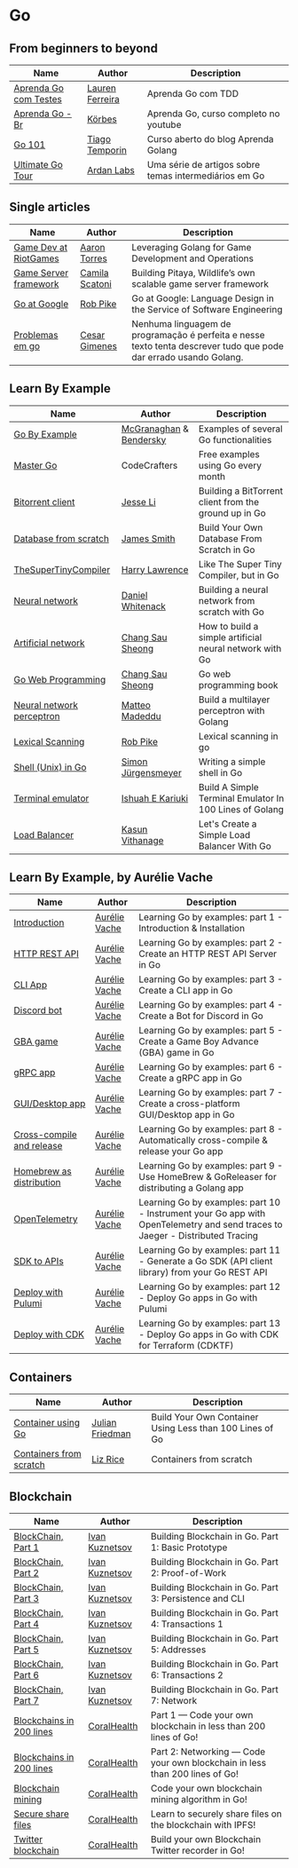 # Go

## From beginners to beyond

| Name | Author | Description |
|------|--------|-------------|
| [Aprenda Go com Testes](https://larien.gitbook.io/aprenda-go-com-testes) | [Lauren Ferreira](https://github.com/larien) | Aprenda Go com TDD |
| [Aprenda Go - Br](https://www.youtube.com/@AprendaGo) | [Körbes](https://github.com/vkorbes) | Aprenda Go, curso completo no youtube |
| [Go 101](https://tiago-temporin.notion.site/Go-101-1fe9cef0ccc94ed3bed7f38e7dd5815d) | [Tiago Temporin](https://github.com/tiaguinho) | Curso aberto do blog Aprenda Golang |
| [Ultimate Go Tour](https://tour.ardanlabs.com/tour/por/list) | [Ardan Labs](https://www.ardanlabs.com/) | Uma série de artigos sobre temas intermediários em Go |

## Single articles

| Name | Author | Description |
|------|--------|-------------|
| [Game Dev at RiotGames](https://technology.riotgames.com/news/leveraging-golang-game-development-and-operations) | [Aaron Torres](https://www.linkedin.com/in/torresaaron/) | Leveraging Golang for Game Development and Operations  |
| [Game Server framework](https://medium.com/tech-at-wildlife-studios/pitaya-wildlifes-golang-go-af57865f7a11) | [Camila Scatoni](https://github.com/cscatolini) | Building Pitaya, Wildlife’s own scalable game server framework |
| [Go at Google](https://go.dev/talks/2012/splash.article) | [Rob Pike](https://github.com/robpike) | Go at Google: Language Design in the Service of Software Engineering |
| [Problemas em go](https://crg.eti.br/pt-br/post/problemas-programando-em-golang/) | [Cesar Gimenes](https://github.com/crgimenes) | Nenhuma linguagem de programação é perfeita e nesse texto tenta descrever tudo que pode dar errado usando Golang.  |

## Learn By Example

| Name | Author | Description |
|------|--------|-------------|
| [Go By Example](https://gobyexample.com/) | [McGranaghan](https://markmcgranaghan.com) & [Bendersky](https://eli.thegreenplace.net) | Examples of several Go functionalities |
| [Master Go](https://app.codecrafters.io/tracks/go) | CodeCrafters | Free examples using Go every month |
| [Bitorrent client](https://blog.jse.li/posts/torrent/) | [Jesse Li](https://blog.jse.li/) | Building a BitTorrent client from the ground up in Go |
| [Database from scratch](https://build-your-own.org/database/) | [James Smith](https://build-your-own.org/blog/about/) | Build Your Own Database From Scratch in Go |
| [TheSuperTinyCompiler](https://github.com/hazbo/the-super-tiny-compiler) | [Harry Lawrence](https://github.com/hazbo) | Like The Super Tiny Compiler, but in Go |
| [Neural network](https://datadan.io/blog/neural-net-with-go) | [Daniel Whitenack](https://www.linkedin.com/in/danielwhitenack/) | Building a neural network from scratch with Go |
| [Artificial network](https://sausheong.github.io/posts/how-to-build-a-simple-artificial-neural-network-with-go/) | [Chang Sau Sheong](https://github.com/sausheong) | How to build a simple artificial neural network with Go |
| [Go Web Programming](https://github.com/sausheong/gwp) | [Chang Sau Sheong](https://github.com/sausheong) | Go web programming book |
| [Neural network perceptron](https://madeddu.xyz/posts/neuralnetwork/) | [Matteo Madeddu](https://github.com/made2591/) | Build a multilayer perceptron with Golang |
| [Lexical Scanning](https://www.youtube.com/watch?v=HxaD_trXwRE&ab_channel=GoogleFOSSSydney) | [Rob Pike](https://github.com/robpike) | Lexical scanning in go |
| [Shell (Unix) in Go](https://blog.init-io.net/post/2018/07-01-go-unix-shell/) | [Simon Jürgensmeyer](https://github.com/sj14) | Writing a simple shell in Go |
| [Terminal emulator](https://ishuah.com/2021/03/10/build-a-terminal-emulator-in-100-lines-of-go/) | [Ishuah E Kariuki](https://github.com/ishuah) | Build A Simple Terminal Emulator In 100 Lines of Golang |
| [Load Balancer](https://kasvith.me/posts/lets-create-a-simple-lb-go/) | [Kasun Vithanage](https://github.com/kasvith) | Let's Create a Simple Load Balancer With Go |

## Learn By Example, by Aurélie Vache

| Name | Author | Description |
|------|--------|-------------|
| [Introduction](https://dev.to/aurelievache/learning-go-by-examples-introduction-448n) | [Aurélie Vache](https://dev.to/aurelievache) | Learning Go by examples: part 1 - Introduction & Installation |
| [HTTP REST API](https://dev.to/aurelievache/learning-go-by-examples-part-2-create-an-http-rest-api-server-in-go-1cdm) | [Aurélie Vache](https://dev.to/aurelievache) | Learning Go by examples: part 2 - Create an HTTP REST API Server in Go |
| [CLI App](https://dev.to/aurelievache/learning-go-by-examples-part-3-create-a-cli-app-in-go-1h43) | [Aurélie Vache](https://dev.to/aurelievache) | Learning Go by examples: part 3 - Create a CLI app in Go |
| [Discord bot](https://dev.to/aurelievache/learning-go-by-examples-part-4-create-a-bot-for-discord-in-go-43cf) | [Aurélie Vache](https://dev.to/aurelievache) | Learning Go by examples: part 4 - Create a Bot for Discord in Go |
| [GBA game](https://dev.to/aurelievache/learning-go-by-examples-part-5-create-a-game-boy-advance-gba-game-in-go-5944) | [Aurélie Vache](https://dev.to/aurelievache) | Learning Go by examples: part 5 - Create a Game Boy Advance (GBA) game in Go |
| [gRPC app](https://dev.to/aurelievache/learning-go-by-examples-part-6-create-a-grpc-app-in-go-2ja3) | [Aurélie Vache](https://dev.to/aurelievache) | Learning Go by examples: part 6 - Create a gRPC app in Go |
| [GUI/Desktop app](https://dev.to/aurelievache/learning-go-by-examples-part-7-create-a-cross-platform-gui-desktop-app-in-go-44j1) | [Aurélie Vache](https://dev.to/aurelievache) | Learning Go by examples: part 7 - Create a cross-platform GUI/Desktop app in Go |
| [Cross-compile and release](https://dev.to/aurelievache/learning-go-by-examples-part-8-automatically-cross-compile-release-your-go-app-457a) | [Aurélie Vache](https://dev.to/aurelievache) | Learning Go by examples: part 8 - Automatically cross-compile & release your Go app |
| [Homebrew as distribution](https://dev.to/aurelievache/learning-go-by-examples-part-9-use-homebrew-goreleaser-for-distributing-a-golang-app-44ae) | [Aurélie Vache](https://dev.to/aurelievache) | Learning Go by examples: part 9 - Use HomeBrew & GoReleaser for distributing a Golang app |
| [OpenTelemetry](https://dev.to/aurelievache/learning-go-by-examples-part-10-instrument-your-go-app-with-opentelemetry-and-send-traces-to-jaeger-distributed-tracing-1p4a) | [Aurélie Vache](https://dev.to/aurelievache) | Learning Go by examples: part 10 - Instrument your Go app with OpenTelemetry and send traces to Jaeger - Distributed Tracing |
| [SDK to APIs](https://dev.to/aurelievache/learning-go-by-examples-part-11-generate-a-go-sdk-api-client-library-from-your-go-rest-api-23k4) | [Aurélie Vache](https://dev.to/aurelievache) | Learning Go by examples: part 11 - Generate a Go SDK (API client library) from your Go REST API |
| [Deploy with Pulumi](https://dev.to/aurelievache/learning-go-by-examples-part-12-deploy-go-apps-in-go-with-pulumi-1cim) | [Aurélie Vache](https://dev.to/aurelievache) | Learning Go by examples: part 12 - Deploy Go apps in Go with Pulumi |
| [Deploy with CDK](https://dev.to/aurelievache/learning-go-by-examples-part-12-deploy-go-apps-in-go-with-cdk-for-terraform-cdktf-533b) | [Aurélie Vache](https://dev.to/aurelievache) | Learning Go by examples: part 13 - Deploy Go apps in Go with CDK for Terraform (CDKTF) |

## Containers

| Name | Author | Description |
|------|--------|-------------|
| [Container using Go](https://www.infoq.com/articles/build-a-container-golang/) | [Julian Friedman](https://www.infoq.com/profile/Julian-Friedman/#allActivity) | Build Your Own Container Using Less than 100 Lines of Go |
| [Containers from scratch](https://www.youtube.com/watch?v=8fi7uSYlOdc&ab_channel=GOTOConferences) | [Liz Rice](https://github.com/lizrice) | Containers from scratch |

## Blockchain

| Name | Author | Description |
|------|--------|-------------|
| [BlockChain, Part 1](https://jeiwan.net/posts/building-blockchain-in-go-part-1/) | [Ivan Kuznetsov](https://github.com/jeiwan) | Building Blockchain in Go. Part 1: Basic Prototype |
| [BlockChain, Part 2](https://jeiwan.net/posts/building-blockchain-in-go-part-2/) | [Ivan Kuznetsov](https://github.com/jeiwan) | Building Blockchain in Go. Part 2: Proof-of-Work |
| [BlockChain, Part 3](https://jeiwan.net/posts/building-blockchain-in-go-part-3/) | [Ivan Kuznetsov](https://github.com/jeiwan) | Building Blockchain in Go. Part 3: Persistence and CLI |
| [BlockChain, Part 4](https://jeiwan.net/posts/building-blockchain-in-go-part-4/) | [Ivan Kuznetsov](https://github.com/jeiwan) | Building Blockchain in Go. Part 4: Transactions 1 |
| [BlockChain, Part 5](https://jeiwan.net/posts/building-blockchain-in-go-part-5/) | [Ivan Kuznetsov](https://github.com/jeiwan) | Building Blockchain in Go. Part 5: Addresses |
| [BlockChain, Part 6](https://jeiwan.net/posts/building-blockchain-in-go-part-6/) | [Ivan Kuznetsov](https://github.com/jeiwan) | Building Blockchain in Go. Part 6: Transactions 2 |
| [BlockChain, Part 7](https://jeiwan.net/posts/building-blockchain-in-go-part-7/) | [Ivan Kuznetsov](https://github.com/jeiwan) | Building Blockchain in Go. Part 7: Network |
| [Blockchains in 200 lines](https://mycoralhealth.medium.com/code-your-own-blockchain-in-less-than-200-lines-of-go-e296282bcffc) | [CoralHealth](https://mycoralhealth.medium.com/) | Part 1 — Code your own blockchain in less than 200 lines of Go! |
| [Blockchains in 200 lines](https://mycoralhealth.medium.com/part-2-networking-code-your-own-blockchain-in-less-than-200-lines-of-go-17fe1dad46e1) | [CoralHealth](https://mycoralhealth.medium.com/) | Part 2: Networking — Code your own blockchain in less than 200 lines of Go! |
| [Blockchain mining](https://mycoralhealth.medium.com/code-your-own-blockchain-mining-algorithm-in-go-82c6a71aba1f) | [CoralHealth](https://mycoralhealth.medium.com/) | Code your own blockchain mining algorithm in Go! |
| [Secure share files](https://mycoralhealth.medium.com/learn-to-securely-share-files-on-the-blockchain-with-ipfs-219ee47df54c) | [CoralHealth](https://mycoralhealth.medium.com/) | Learn to securely share files on the blockchain with IPFS! |
| [Twitter blockchain](https://mycoralhealth.medium.com/build-your-own-blockchain-twitter-recorder-in-go-4fa504e912c3) | [CoralHealth](https://mycoralhealth.medium.com/) | Build your own Blockchain Twitter recorder in Go! |
